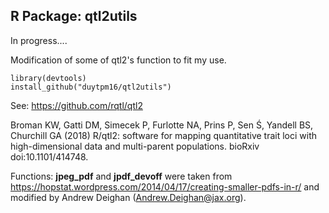 
## R Package: qtl2utils

In progress....

Modification of some of qtl2's function to fit my use. 

    library(devtools)
    install_github("duytpm16/qtl2utils")






See: https://github.com/rqtl/qtl2

Broman KW, Gatti DM, Simecek P, Furlotte NA, Prins P, Sen Ś, Yandell BS, Churchill GA (2018) 
R/qtl2: software for mapping quantitative trait loci with high-dimensional data and multi-parent populations. 
bioRxiv doi:10.1101/414748. 

Functions: **jpeg_pdf** and **jpdf_devoff** were taken from https://hopstat.wordpress.com/2014/04/17/creating-smaller-pdfs-in-r/ and modified by Andrew Deighan (Andrew.Deighan@jax.org).


